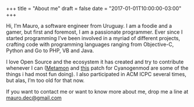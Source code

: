 +++
title = "About me"
draft = false
date = "2017-01-01T10:00:00-03:00"
+++

Hi, I’m Mauro, a software engineer from Uruguay. I am a foodie and a gamer, but
first and foremost, I am a passionate programmer.
Ever since I started programming I’ve been involved in a myriad of different 
projects, crafting code with programming languages ranging from Objective-C, 
Python and Go to PHP, VB and Java.

I love Open Source and the ecosystem it has created and try to contribute 
whenever  I can ([Metamon](https://github.com/tryolabs/metamon) and 
[this](https://github.com/CyanogenMod/android_packages_apps_DeskClock/commit/e01d81ca81b29329a5c4130321314d087a9958f5) 
patch for Cyanogenmod are some of the things i had most fun doing). I also 
participated in ACM ICPC several times, but alas, I’m too old for that now.

If you want to contact me or want to know more about me, drop me a line at 
mauro.dec@gmail.com
